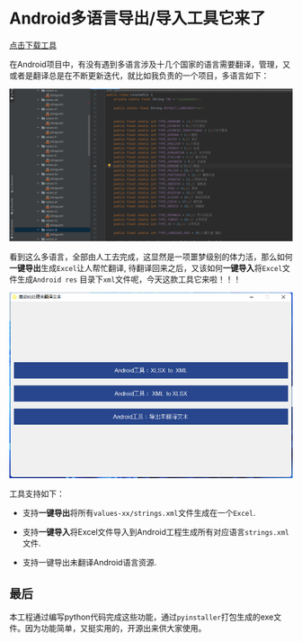 # Android多语言导出/导入工具它来了

[点击下载工具](./exe/LanguageMaster4.0.exe)

在Android项目中，有没有遇到多语言涉及十几个国家的语言需要翻译，管理，又或者是翻译总是在不断更新迭代，就比如我负责的一个项目，多语言如下：

![多语言工程](./img/lan.png)

看到这么多语言，全部由人工去完成，这显然是一项噩梦级别的体力活，那么如何**一键导出**生成`Excel`让人帮忙翻译, 待翻译回来之后，又该如何**一键导入**将`Excel`文件生成`Android res` 目录下`xml`文件呢，今天这款工具它来啦！！！



![工具效果展示图](./img/tool.png)

工具支持如下：

- 支持**一键导出**将所有`values-xx/strings.xml`文件生成在一个`Excel`.

- 支持**一键导入**将Excel文件导入到Android工程生成所有对应语言`strings.xml`文件.

- 支持一键导出未翻译Android语言资源.



## 最后

​		本工程通过编写python代码完成这些功能，通过`pyinstaller`打包生成的exe文件。因为功能简单，又挺实用的，开源出来供大家使用。
